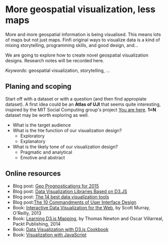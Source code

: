 
# More geospatial visualization, less maps

More and more geospatial information is being visualised. This means lots of maps but not just maps. Finfi original ways to visualize data is a kind of mixing storytelling, programming skills, and good design, and...

We are going to explore how to create novel geospatial visualization designs. Research notes will be recorded here.  

*Keywords*: geospatial  visualization, storytelling, ...

## Planing and scoping  

Start off with a dataset or with a question (and then find appropiate dataset). A first idea could be an **Atlas of UJI** that seems quite interesting, inspired  by the MIT Social Computing group's project [You are here](http://youarehere.cc/#/). **1=N** dataset may be worth exploring as well. 

* What is the target audience
* What is the hte function of our visualization design?
    * Exploratory 
    * Explanatory
* What is the likely tone of our visualization design?
    * Pragmatic and analytical 
    * Emotive and abstract


## Online resources 
* Blog post: [Geo Prognostications for 2015](http://www.vicchi.org/2015/01/29/geo-prognostications-for-2015/)
* Blog post: [Data Visualization Libraries Based on D3.JS](http://mikemcdearmon.com/portfolio/techposts/charting-libraries-using-d3)
* Blog post: [The 14 best data visualization tools](http://thenextweb.com/dd/2015/04/21/the-14-best-data-visualization-tools/)
* Blog post:[The 10 Commandments of User Interface Design](http://www.designmantic.com/blog/infographics/the-10-commandments-of-ui-design/) 
* Book: [Interactive Data Visualization for the Web](http://chimera.labs.oreilly.com/books/1230000000345), by Scott Murray, O'Reilly, 2013
* Book: [Learning D3.js Mapping](https://www.packtpub.com/web-development/learning-d3js-mapping), by Thomas Newton and Oscar Villarreal, Packt Publishing, 2014
* Book: [Data Visualization with D3.js Cookbook](http://www.amazon.com/Data-Visualization-D3-js-Cookbook-Nick/dp/178216216X/)
* Book: [ Visualization with JavaScript](http://shop.oreilly.com/product/9781593276058.do)
